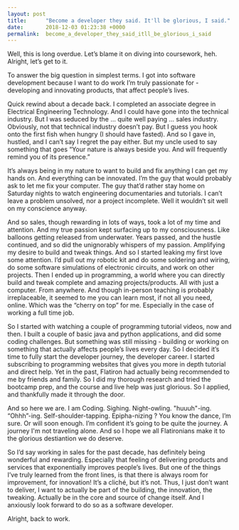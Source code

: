 ```yaml
---
layout: post
title:      "Become a developer they said. It'll be glorious, I said."
date:       2018-12-03 01:23:38 +0000
permalink:  become_a_developer_they_said_itll_be_glorious_i_said
---
```



Well, this is long overdue. Let’s blame it on diving into coursework, heh. Alright, let’s get to it.

To answer the big question in simplest terms. I got into software development because I want to do work I’m truly passionate for - developing and innovating products, that affect people’s lives.

Quick rewind about a decade back. I completed an associate degree in Electrical Engineering Technology. And I could have gone into the technical industry. But I was seduced by the … quite well paying … sales industry. Obviously, not that technical industry doesn’t pay. But I guess you hook onto the first fish when hungry (I should have fasted). And so I gave in, hustled, and I can’t say I regret the pay either. But my uncle used to say something that goes “Your nature is always beside you. And will frequently remind you of its presence.”

It’s always being in my nature to want to build and fix anything I can get my hands on. And everything can be innovated. I’m the guy that would probably ask to let me fix your computer. The guy that’d rather stay home on Saturday nights to watch engineering documentaries and tutorials. I can’t leave a problem unsolved, nor a project incomplete. Well it wouldn’t sit well on my conscience anyway.

And so sales, though rewarding in lots of ways, took a lot of my time and attention. And my true passion kept surfacing up to my consciousness. Like balloons getting released from underwater. Years passed, and the hustle continued, and so did the unignorably whispers of my passion. Amplifying my desire to build and tweak things. And so I started leaking my first love some attention. I’d pull out my robotic kit and do some soldering and wiring, do some software simulations of electronic circuits, and work on other projects. Then I ended up in programming, a world where you can directly build and tweak complete and amazing projects/products. All with just a computer. From anywhere. And though in-person teaching is probably irreplaceable, it seemed to me you can learn most, if not all you need, online. Which was the “cherry on top” for me. Especially in the case of working a full time job.

So I started with watching a couple of programming tutorial videos, now and then. I built a couple of basic java and python applications, and did some coding challenges. But something was still missing - building or working on something that actually affects people’s lives every day. So I decided it’s time to fully start the developer journey, the developer career. I started subscribing to programming websites that gives you more in depth tutorial and direct help. Yet in the past, Flatiron had actually being recommended to me by friends and family. So I did my thorough research and tried the bootcamp prep, and the course and live help was just glorious. So I applied, and thankfully made it through the door.

And so here we are. I am Coding. Sighing. Night-owling. "huuuh"-ing. “Ohhh”-ing. Self-shoulder-tapping. Epipha-nizing ? You know the dance, I’m sure. Or will soon enough. I’m confident it’s going to be quite the journey. A journey I'm not traveling alone. And so I hope we all Flatironians make it to the glorious destiantion we do deserve.

So I’d say working in sales for the past decade, has definitely being wonderful and rewarding. Especially that feeling of delivering products and services that exponentially improves people’s lives. But one of the things I’ve truly learned from the front lines, is that there is always room for improvement, for innovation! It’s a cliché, but it’s not. Thus, I just don’t want to deliver, I want to actually be part of the building, the innovation, the tweaking. Actually be in the core and source of change itself. And I anxiously look forward to do so as a software developer.

Alright, back to work. 

